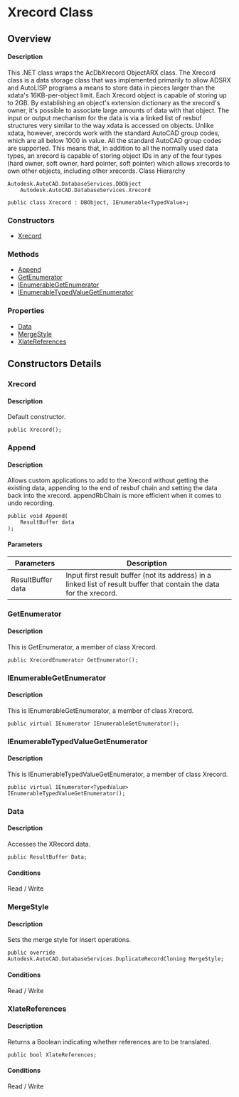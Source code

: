 # Xrecord Class

## Overview

#### Description
This .NET class wraps the AcDbXrecord ObjectARX class. 
The Xrecord class is a data storage class that was implemented primarily to allow ADSRX and AutoLISP programs a means to store data in pieces larger than the xdata's 16KB-per-object limit. Each Xrecord object is capable of storing up to 2GB. By establishing an object's extension dictionary as the xrecord's owner, it's possible to associate large amounts of data with that object. 
The input or output mechanism for the data is via a linked list of resbuf structures very similar to the way xdata is accessed on objects. Unlike xdata, however, xrecords work with the standard AutoCAD group codes, which are all below 1000 in value. All the standard AutoCAD group codes are supported. This means that, in addition to all the normally used data types, an xrecord is capable of storing object IDs in any of the four types (hard owner, soft owner, hard pointer, soft pointer) which allows xrecords to own other objects, including other xrecords.
Class Hierarchy
```text
Autodesk.AutoCAD.DatabaseServices.DBObject
    Autodesk.AutoCAD.DatabaseServices.Xrecord
```

```text
public class Xrecord : DBObject, IEnumerable<TypedValue>;
```

### Constructors

- [Xrecord](#xrecord)

### Methods

- [Append](#append)
- [GetEnumerator](#getenumerator)
- [IEnumerableGetEnumerator](#ienumerablegetenumerator)
- [IEnumerableTypedValueGetEnumerator](#ienumerabletypedvaluegetenumerator)

### Properties

- [Data](#data)
- [MergeStyle](#mergestyle)
- [XlateReferences](#xlatereferences)


## Constructors Details

### Xrecord

#### Description
Default constructor.
```text
public Xrecord();
```

### Append

#### Description
Allows custom applications to add to the Xrecord without getting the existing data, appending to the end of resbuf chain and setting the data back into the xrecord. appendRbChain is more efficient when it comes to undo recording.
```text
public void Append(
    ResultBuffer data
);
```

#### Parameters
| Parameters | Description |
| --- | --- |
| ResultBuffer data | Input first result buffer (not its address) in a linked list of result buffer that contain the data for the xrecord. |

### GetEnumerator

#### Description
This is GetEnumerator, a member of class Xrecord.
```text
public XrecordEnumerator GetEnumerator();
```

### IEnumerableGetEnumerator

#### Description
This is IEnumerableGetEnumerator, a member of class Xrecord.
```text
public virtual IEnumerator IEnumerableGetEnumerator();
```

### IEnumerableTypedValueGetEnumerator

#### Description
This is IEnumerableTypedValueGetEnumerator, a member of class Xrecord.
```text
public virtual IEnumerator<TypedValue> IEnumerableTypedValueGetEnumerator();
```

### Data

#### Description
Accesses the XRecord data.
```text
public ResultBuffer Data;
```

#### Conditions
Read / Write
### MergeStyle

#### Description
Sets the merge style for insert operations.
```text
public override Autodesk.AutoCAD.DatabaseServices.DuplicateRecordCloning MergeStyle;
```

#### Conditions
Read / Write
### XlateReferences

#### Description
Returns a Boolean indicating whether references are to be translated.
```text
public bool XlateReferences;
```

#### Conditions
Read / Write